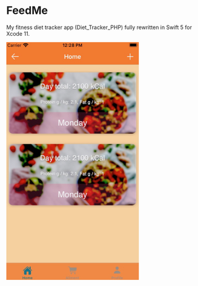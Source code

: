 # FeedMe
My fitness diet tracker app (Diet_Tracker_PHP) fully rewritten in Swift 5 for Xcode 11.  

 <img src="Image 18-07-2020 at 12.29.png" width="350" />
